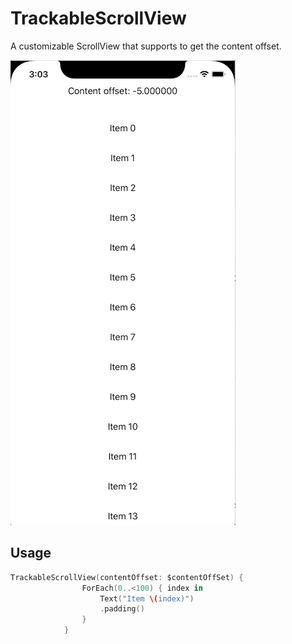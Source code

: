 # TrackableScrollView
A customizable ScrollView that supports to get the content offset.

![Content offset](contentoffset.gif)

## Usage
```swift
TrackableScrollView(contentOffset: $contentOffSet) {
                ForEach(0..<100) { index in
                    Text("Item \(index)")
                    .padding()
                }
            }
